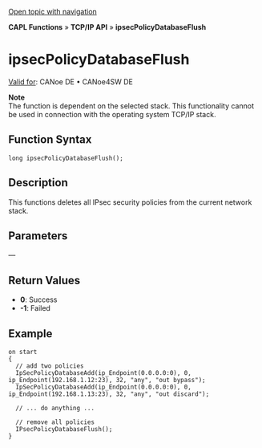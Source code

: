 [Open topic with navigation](../../../../../CANoeDEFamily.htm#Topics/CAPLFunctions/TCPIPAPI/Functions/CAPLfunctionIpsecPolicyDatabaseFlush.md)

**CAPL Functions** » **TCP/IP API** » **ipsecPolicyDatabaseFlush**

# ipsecPolicyDatabaseFlush

[Valid for](../../../Shared/FeatureAvailability.md): CANoe DE • CANoe4SW DE

**Note**  
The function is dependent on the selected stack. This functionality cannot be used in connection with the operating system TCP/IP stack.

## Function Syntax

```plaintext
long ipsecPolicyDatabaseFlush();
```

## Description

This functions deletes all IPsec security policies from the current network stack.

## Parameters

—

## Return Values

- **0**: Success
- **-1**: Failed

## Example

```plaintext
on start
{
  // add two policies
  IpSecPolicyDatabaseAdd(ip_Endpoint(0.0.0.0:0), 0, ip_Endpoint(192.168.1.12:23), 32, "any", "out bypass");
  IpSecPolicyDatabaseAdd(ip_Endpoint(0.0.0.0:0), 0, ip_Endpoint(192.168.1.13:23), 32, "any", "out discard");

  // ... do anything ...

  // remove all policies
  IPsecPolicyDatabaseFlush();
}
```
